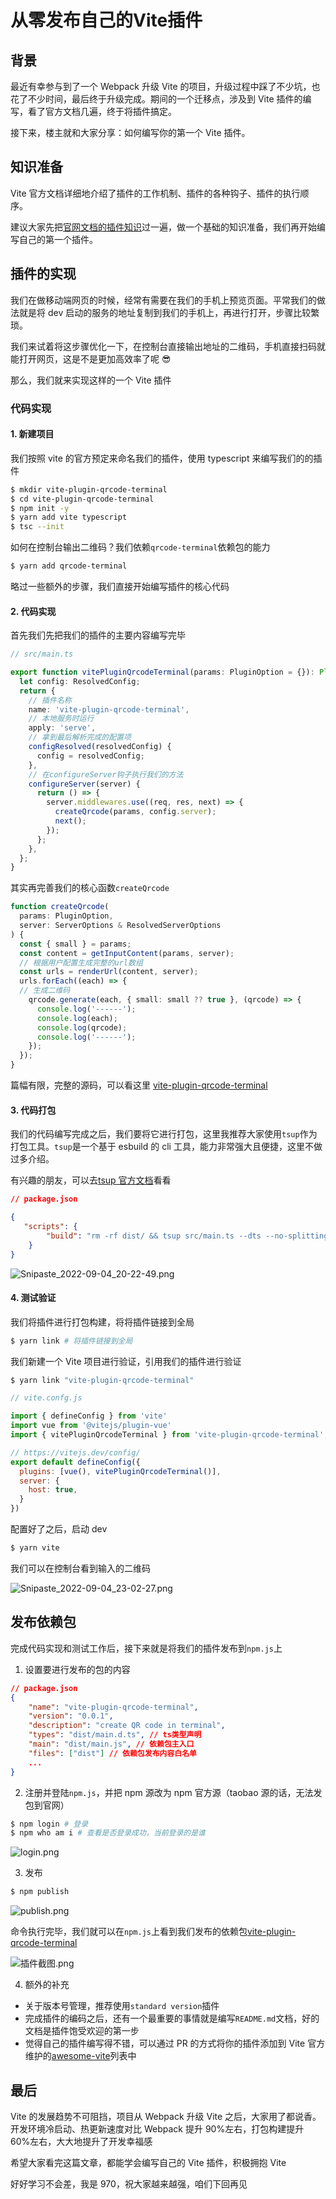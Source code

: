 # 从零发布自己的Vite插件

## 背景

最近有幸参与到了一个 Webpack 升级 Vite 的项目，升级过程中踩了不少坑，也花了不少时间，最后终于升级完成。期间的一个迁移点，涉及到 Vite 插件的编写，看了官方文档几遍，终于将插件搞定。

接下来，楼主就和大家分享：如何编写你的第一个 Vite 插件。

## 知识准备

Vite 官方文档详细地介绍了插件的工作机制、插件的各种钩子、插件的执行顺序。

建议大家先把[官网文档的插件知识](https://cn.vitejs.dev/guide/api-plugin.html)过一遍，做一个基础的知识准备，我们再开始编写自己的第一个插件。

## 插件的实现

我们在做移动端网页的时候，经常有需要在我们的手机上预览页面。平常我们的做法就是将 dev 启动的服务的地址复制到我们的手机上，再进行打开，步骤比较繁琐。

我们来试着将这步骤优化一下，在控制台直接输出地址的二维码，手机直接扫码就能打开网页，这是不是更加高效率了呢 😎

那么，我们就来实现这样的一个 Vite 插件

### 代码实现

#### 1. 新建项目

我们按照 vite 的官方预定来命名我们的插件，使用 typescript 来编写我们的的插件

```bash
$ mkdir vite-plugin-qrcode-terminal
$ cd vite-plugin-qrcode-terminal
$ npm init -y
$ yarn add vite typescript
$ tsc --init
```

如何在控制台输出二维码？我们依赖`qrcode-terminal`依赖包的能力

```bash
$ yarn add qrcode-terminal
```

略过一些额外的步骤，我们直接开始编写插件的核心代码

#### 2. 代码实现

首先我们先把我们的插件的主要内容编写完毕

```ts
// src/main.ts

export function vitePluginQrcodeTerminal(params: PluginOption = {}): Plugin {
  let config: ResolvedConfig;
  return {
    // 插件名称
    name: 'vite-plugin-qrcode-terminal',
    // 本地服务时运行
    apply: 'serve',
    // 拿到最后解析完成的配置项
    configResolved(resolvedConfig) {
      config = resolvedConfig;
    },
    // 在configureServer钩子执行我们的方法
    configureServer(server) {
      return () => {
        server.middlewares.use((req, res, next) => {
          createQrcode(params, config.server);
          next();
        });
      };
    },
  };
}
```

其实再完善我们的核心函数`createQrcode`

```ts
function createQrcode(
  params: PluginOption,
  server: ServerOptions & ResolvedServerOptions
) {
  const { small } = params;
  const content = getInputContent(params, server);
  // 根据用户配置生成完整的url数组
  const urls = renderUrl(content, server);
  urls.forEach((each) => {
  // 生成二维码
    qrcode.generate(each, { small: small ?? true }, (qrcode) => {
      console.log('------');
      console.log(each);
      console.log(qrcode);
      console.log('------');
    });
  });
}
```

篇幅有限，完整的源码，可以看这里 [vite-plugin-qrcode-terminal](https://github.com/AFine970/)

#### 3. 代码打包

我们的代码编写完成之后，我们要将它进行打包，这里我推荐大家使用`tsup`作为打包工具。`tsup`是一个基于 esbuild 的 cli 工具，能力非常强大且便捷，这里不做过多介绍。

有兴趣的朋友，可以去[tsup 官方文档](https://tsup.egoist.dev/)看看

```json
// package.json

{
   "scripts": {
        "build": "rm -rf dist/ && tsup src/main.ts --dts --no-splitting"
    }
}
```

![Snipaste_2022-09-04_20-22-49.png](https://p3-juejin.byteimg.com/tos-cn-i-k3u1fbpfcp/605602c1ba2c405ba4503829c9ca3de6~tplv-k3u1fbpfcp-watermark.image?)

#### 4. 测试验证

我们将插件进行打包构建，将将插件链接到全局

```bash
$ yarn link # 将插件链接到全局
```

我们新建一个 Vite 项目进行验证，引用我们的插件进行验证

```bash
$ yarn link "vite-plugin-qrcode-terminal"
```

```js
// vite.confg.js

import { defineConfig } from 'vite'
import vue from '@vitejs/plugin-vue'
import { vitePluginQrcodeTerminal } from 'vite-plugin-qrcode-terminal';

// https://vitejs.dev/config/
export default defineConfig({
  plugins: [vue(), vitePluginQrcodeTerminal()],
  server: {
    host: true,
  }
})
```

配置好了之后，启动 dev

```bash
$ yarn vite
```

我们可以在控制台看到输入的二维码

![Snipaste_2022-09-04_23-02-27.png](https://p9-juejin.byteimg.com/tos-cn-i-k3u1fbpfcp/a8d736d2f6b0420bb65be27359e073dd~tplv-k3u1fbpfcp-watermark.image?)

## 发布依赖包

完成代码实现和测试工作后，接下来就是将我们的插件发布到`npm.js`上

1. 设置要进行发布的包的内容

```json
// package.json
{
    "name": "vite-plugin-qrcode-terminal",
    "version": "0.0.1",
    "description": "create QR code in terminal",
    "types": "dist/main.d.ts", // ts类型声明
    "main": "dist/main.js", // 依赖包主入口
    "files": ["dist"] // 依赖包发布内容白名单
    ...
}
```

2. 注册并登陆`npm.js`，并把 npm 源改为 npm 官方源（taobao 源的话，无法发包到官网）

```bash
$ npm login # 登录
$ npm who am i # 查看是否登录成功，当前登录的是谁
```

![login.png](https://p1-juejin.byteimg.com/tos-cn-i-k3u1fbpfcp/1644ddf383074d34a1c34f892eab933b~tplv-k3u1fbpfcp-watermark.image?)

3. 发布

```bash
$ npm publish
```

![publish.png](https://p1-juejin.byteimg.com/tos-cn-i-k3u1fbpfcp/18e01ee899fe40d59e3f48d6c47f52ad~tplv-k3u1fbpfcp-watermark.image?)

命令执行完毕，我们就可以在`npm.js`上看到我们发布的依赖包[vite-plugin-qrcode-terminal](https://www.npmjs.com/package/vite-plugin-qrcode-terminal)

![插件截图.png](https://p9-juejin.byteimg.com/tos-cn-i-k3u1fbpfcp/52a54bb5a70d4382bea53f4850544c53~tplv-k3u1fbpfcp-watermark.image?)

4. 额外的补充

- 关于版本号管理，推荐使用`standard version`插件
- 完成插件的编码之后，还有一个最重要的事情就是编写`README.md`文档，好的文档是插件饱受欢迎的第一步
- 觉得自己的插件编写得不错，可以通过 PR 的方式将你的插件添加到 Vite 官方维护的[awesome-vite](https://github.com/vitejs/awesome-vite#plugins)列表中

## 最后

Vite 的发展趋势不可阻挡，项目从 Webpack 升级 Vite 之后，大家用了都说香。开发环境冷启动、热更新速度对比 Webpack 提升 90%左右，打包构建提升 60%左右，大大地提升了开发幸福感

希望大家看完这篇文章，都能学会编写自己的 Vite 插件，积极拥抱 Vite

好好学习不会差，我是 970，祝大家越来越强，咱们下回再见
